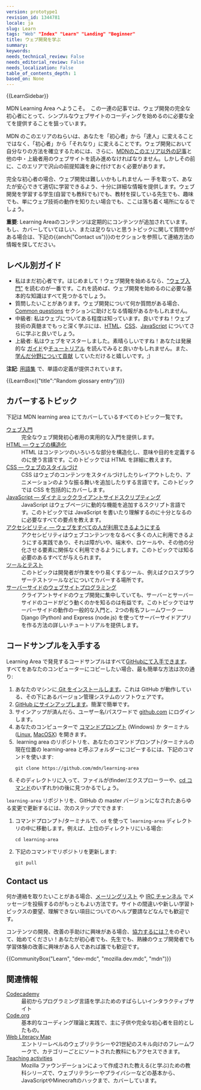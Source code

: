 ```yaml
---
version: prototype1
revision_id: 1344781
locale: ja
slug: Learn
tags: "Web" "Index" "Learn" "Landing" "Beginner"
title: ウェブ開発を学ぶ
summary: 
keywords: 
needs_technical_review: False
needs_editorial_review: False
needs_localization: False
table_of_contents_depth: 1
based_on: None
---
```

<div>{{LearnSidebar}}</div>

<div>
<p class="summary">MDN Learning Area へようこそ。　この一連の記事では、ウェブ開発の完全な初心者にとって、シンプルなウェブサイトのコーディングを始めるのに必要な全てを提供することを狙っています。　　</p>
</div>

<p>MDN のこのエリアのねらいは、あなたを「初心者」から「達人」に変えることではなく、「初心者」から「それなり」に変えることです。ウェブ開発において自分なりの方法を確立するためには、さらに、<a href="https://developer.mozilla.org/ja/">MDNのこのエリア以外の記事</a>と他の中・上級者用のウェブサイトを読み進めなければなりません。しかしその前に、このエリアで沢山の前提知識を身に付けておく必要があります。</p>

<p>完全な初心者の場合、ウェブ開発は難しいかもしれません — 手を取って、あなたが安心できて適切に学習できるよう、十分に詳細な情報を提供します。ウェブ開発を学習する学生(自習でも教科でも)でも、教材を探している先生でも、趣味でも、単にウェブ技術の動作を知りたい場合でも、ここは落ち着く場所になるでしょう。</p>

<div class="warning">
<p><span style="font-size:14px"><strong>重要</strong></span>: Learning Areaのコンテンツは定期的にコンテンツが追加されています。もし、カバーしていてほしい、または足りないと思うトピックに関して質問やがある場合は、下記の{{anch("Contact us")}}のセクションを参照して連絡方法の情報を探してださい。</p>
</div>

<h2 id="レベル別ガイド">レベル別ガイド</h2>

<ul class="card-grid">
 <li><span>私はまだ初心者です。</span>はじめまして！ウェブ開発を始めるなら、<a href="/ja/docs/Learn/Getting_started_with_the_web">"ウェブ入門"</a> を読むのが一番です。これを読めば、ウェブ開発を始めるのに必要な基本的な知識はすべて見つかるでしょう。</li>
 <li><span>質問したいことがあります。</span>ウェブ開発について何か質問がある場合、<a href="/ja/docs/Learn/Common_questions">Common questions</a>&nbsp;セクションに助けとなる情報があるかもしれません。</li>
 <li><span>中級者: 私はウェブについてある程度は知っています。</span>良いですね！ウェブ技術の真髄までもっと深く学ぶには、<a href="/ja/docs/Learn/HTML">HTML</a>、<a href="/ja/docs/Learn/CSS">CSS</a>、<a href="/ja/docs/Learn/JavaScript">JavaScript</a> についてさらに学ぶと良いでしょう。</li>
 <li><span>上級者: 私はウェブをマスターしました。</span>素晴らしいですね！あなたは発展的な <a href="/ja/docs/Web/Guide">ガイド</a>や<a href="/ja/docs/Web/Tutorials">チュートリアル</a> を読んでみると良いかもしれません。また、<a href="/ja/docs/Learn/How_to_contribute">学んだ分野について貢献</a> していただけると嬉しいです。;)</li>
</ul>

<div class="note">
<p><strong>注記</strong>: <a href="/ja/docs/Glossary">用語集</a> で、単語の定義が提供されています。</p>
</div>

<p>{{LearnBox({"title":"Random glossary entry"})}}</p>

<h2 id="カバーするトピック">カバーするトピック</h2>

<p>下記は MDN learning area にてカバーしているすべてのトピック一覧です。</p>

<dl>
 <dt><a href="https://developer.mozilla.org/ja/docs/Learn/Getting_started_with_the_web">ウェブ入門</a></dt>
 <dd>完全なウェブ開発初心者用の実用的な入門を提供します。</dd>
 <dt><a href="https://developer.mozilla.org/ja/docs/Learn/HTML">HTML — ウェブの構造化</a></dt>
 <dd>HTML はコンテンツのいろいろな部分を構造化し、意味や目的を定義するのに使う言語です。このトピックでは HTML を詳細に教えます。</dd>
 <dt><a href="https://developer.mozilla.org/ja/docs/Learn/CSS">CSS — ウェブのスタイルづけ</a></dt>
 <dd>CSS はウェブのコンテンツをスタイルづけしたりレイアウトしたり、アニメーションのような振る舞いを追加したりする言語です。このトピックでは CSS を包括的にカバーします。</dd>
 <dt><a href="https://developer.mozilla.org/ja/docs/Learn/JavaScript">JavaScript — ダイナミッククライアントサイドスクリプティング</a></dt>
 <dd>JavaScript はウェブページに動的な機能を追加するスクリプト言語です。このトピックでは JavaScript を書いたり理解するのに十分となるのに必要なすべての要点を教えます。</dd>
 <dt><a href="https://developer.mozilla.org/ja/docs/Learn/Accessibility">アクセシビリティ — ウェブをすべての人が利用できるようにする</a></dt>
 <dd>アクセシビリティはウェブコンテンツをなるべく多くの人に利用できるようにする実践であり、それは障がいや、端末や、ロケールや、その他の分化させる要素に関係なく利用できるようにします。このトピックでは知る必要のあるすべてが与えられます。</dd>
 <dt><a href="https://developer.mozilla.org/ja/docs/Learn/Tools_and_testing">ツール</a><a href="https://developer.mozilla.org/ja/docs/Learn/Tools_and_testing">とテスト</a></dt>
 <dd>このトピックは開発者が作業をやり易くするツール、例えばクロスブラウザーテストツールなどについてカバーする場所です。</dd>
 <dt><a href="https://developer.mozilla.org/ja/docs/Learn/Server-side">サーバーサイドのウェブサイトプログラミング</a></dt>
 <dd>クライアントサイドのウェブ開発に集中していても、サーバーとサーバーサイドのコードがどう動くのかを知るのは有益です。このトピックではサーバーサイドの動作の一般的な入門と、2つの有名フレームワーク — Django (Python) and Express (node.js) を使ってサーバーサイドアプリを作る方法の詳しいチュートリアルを提供します。</dd>
</dl>

<h2 id="コードサンプルを入手する">コードサンプルを入手する</h2>

<p>Learning Area で発見するコードサンプルはすべて<a href="https://github.com/mdn/learning-area/">GitHubにて入手できます</a>。 すべてをあなたのコンピューターにコピーしたい場合、最も簡単な方法は次の通り:</p>

<ol>
 <li>あなたのマシンに<a href="http://git-scm.com/downloads"> Git をインストールします</a>。これは GitHub が動作している、その下にあるバージョン管理システムのソフトウェアです。</li>
 <li><a href="https://github.com/join">GitHub にサインアップします</a>。簡潔で簡単です。</li>
 <li>サインアップが済んだら、ユーザー名/パスワードで <a href="https://github.com">github.com</a> にログインします。</li>
 <li>あなたのコンピューターで <a href="https://www.lifewire.com/how-to-open-command-prompt-2618089">コマンドプロンプト</a> (Windows) か ターミナル (<a href="https://help.ubuntu.com/community/UsingTheTerminal">Linux</a>, <a href="http://blog.teamtreehouse.com/introduction-to-the-mac-os-x-command-line">MacOSX</a>) を開きます。</li>
 <li>&nbsp;learning area のリポジトリを、あなたのコマンドプロンプト/ターミナルの現在位置の learning-area と呼ぶフォルダーにコピーするには、下記のコマンドを使います:
  <pre class="brush: bash line-numbers  language-bash">
<code class="language-bash">git clone https://github.com/mdn/learning-area</code></pre>
 </li>
 <li>そのディレクトリに入って、ファイルが(finder/エクスプローラーや、<a href="https://en.wikipedia.org/wiki/Cd_(command)">cd コマンド</a>のいずれか)の後に見つかるでしょう。</li>
</ol>

<p><code>learning-area</code> リポジトリを、GitHub の master バージョンになされたあらゆる変更で更新するには、次のステップでできます:</p>

<ol>
 <li>コマンドプロンプト/ターミナルで、<code>cd</code> を使って <code>learning-area</code> ディレクトリの中に移動します。例えば、上位のディレクトリにいる場合:

  <pre class="brush: bash line-numbers  language-bash">
<code class="language-bash">cd learning-area</code></pre>
 </li>
 <li>下記のコマンドでリポジトリを更新します:
  <pre class="brush: bash line-numbers  language-bash">
<code class="language-bash">git pull</code></pre>
 </li>
</ol>

<h2 id="Contact_us" name="Contact_us">Contact us</h2>

<p>何か連絡を取りたいことがある場合、<a href="/docs/MDN/Community/Conversations#Asynchronous_discussions">メーリングリスト</a> や <a href="/docs/MDN/Community/Conversations#Chat_in_IRC">IRC チャンネル</a> でメッセージを投稿するのがもっともよい方法です。サイトの間違いや新しい学習トピックスの要望、理解できない項目についてのヘルプ要請などなんでも歓迎です。</p>

<p>コンテンツの開発、改善の手助けに興味がある場合、<a href="/ja/docs/Learn/How_to_contribute">協力するには？</a>をのぞいて、始めてください！あなたが初心者でも、先生でも、熟練のウェブ開発者でも学習体験の改善に興味がある人であれば誰でも歓迎です。</p>

<p>{{CommunityBox("Learn", "dev-mdc", "mozilla.dev.mdc", "mdn")}}</p>

<h2 id="関連情報">関連情報</h2>

<dl>
 <dt><a href="https://www.codecademy.com/">Codecademy</a></dt>
 <dd>最初からプログラミング言語を学ぶためのすばらしいインタラクティブサイト</dd>
 <dt><a href="https://code.org/">Code.org</a></dt>
 <dd>基本的なコーディング理論と実践で、主に子供や完全な初心者を目的としたもの。</dd>
 <dt><a href="https://learning.mozilla.org/web-literacy/">Web Literacy Map</a></dt>
 <dd>エントリーレベルのウェブリテラシーや21世紀のスキル向けのフレームワークで、カテゴリーごとにソートされた教科にもアクセスできます。</dd>
 <dt><a href="https://learning.mozilla.org/activities">Teaching activities</a></dt>
 <dd>Mozilla ファウンデーションによって作成された教える(と学ぶ)ための教科シリーズで、ウェブリテラシーやプライバシーなどの基本から、JavaScriptやMinecraftのハックまで、カバーしています。　</dd>
</dl>

